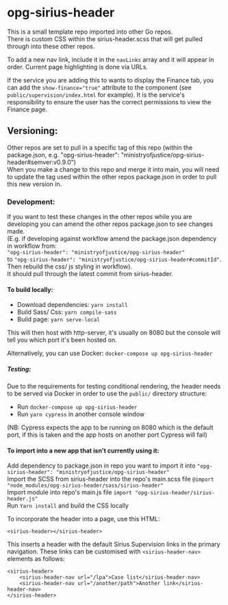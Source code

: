 # opg-sirius-header

This is a small template repo imported into other Go repos. <br>
There is custom CSS within the sirius-header.scss that will get pulled through into these other repos. <br>

To add a new nav link, include it in the `navLinks` array and it will appear in order. Current page highlighting is done via URLs.

If the service you are adding this to wants to display the Finance tab, you can add the `show-finance="true"` attribute to the component (see `public/supervision/index.html` for example). It is the service's responsibility to ensure the user has the correct permissions to view the Finance page.

## Versioning:

Other repos are set to pull in a specific tag of this repo (within the package.json, e.g. "opg-sirius-header": "ministryofjustice/opg-sirius-header#semver:v0.9.0") <br>
When you make a change to this repo and merge it into main, you will need to update the tag used within the other repos package.json in order to pull this new version in.

### Development:

If you want to test these changes in the other repos while you are developing you can amend the other repos package.json to see changes made. <br>
(E.g. if developing against workflow amend the package.json dependency in workflow from: <br> `"opg-sirius-header": "ministryofjustice/opg-sirius-header"` <br>
to `"opg-sirius-header": "ministryofjustice/opg-sirius-header#commitId"`. <br>
Then rebuild the css/ js styling in workflow). <br> It should pull through the latest commit from sirius-header.

#### To build locally:

- Download dependencies: `yarn install` <br>
- Build Sass/ Css: `yarn compile-sass` <br>
- Build page: `yarn serve-local` <br>

This will then host with http-server, it's usually on 8080 but the console will tell you which port it's been hosted on.

Alternatively, you can use Docker: `docker-compose up opg-sirius-header`

##### Testing:

Due to the requirements for testing conditional rendering, the header needs to be served via Docker in order to use the `public/` directory structure:

- Run `docker-compose up opg-sirius-header`
- Run `yarn cypress` in another console window

(NB: Cypress expects the app to be running on 8080 which is the default port,
if this is taken and the app hosts on another port Cypress will fail)

#### To import into a new app that isn't currently using it:

Add dependency to package.json in repo you want to import it into `"opg-sirius-header": "ministryofjustice/opg-sirius-header"` <br>
Import the SCSS from sirius-header into the repo's main.scss file `@import "node_modules/opg-sirius-header/sass/sirius-header"` <br>
Import module into repo's main.js file `import "opg-sirius-header/sirius-header.js"` <br>
Run `Yarn install` and build the CSS locally

To incorporate the header into a page, use this HTML:

```
<sirius-header></sirius-header>
```

This inserts a header with the default Sirius Supervision links in the primary navigation. These links can be customised
with `<sirius-header-nav>` elements as follows:

```
<sirius-header>
    <sirius-header-nav url="/lpa">Case list</sirius-header-nav>
    <sirius-header-nav url="/another/path">Another link</sirius-header-nav>
</sirius-header>
```
